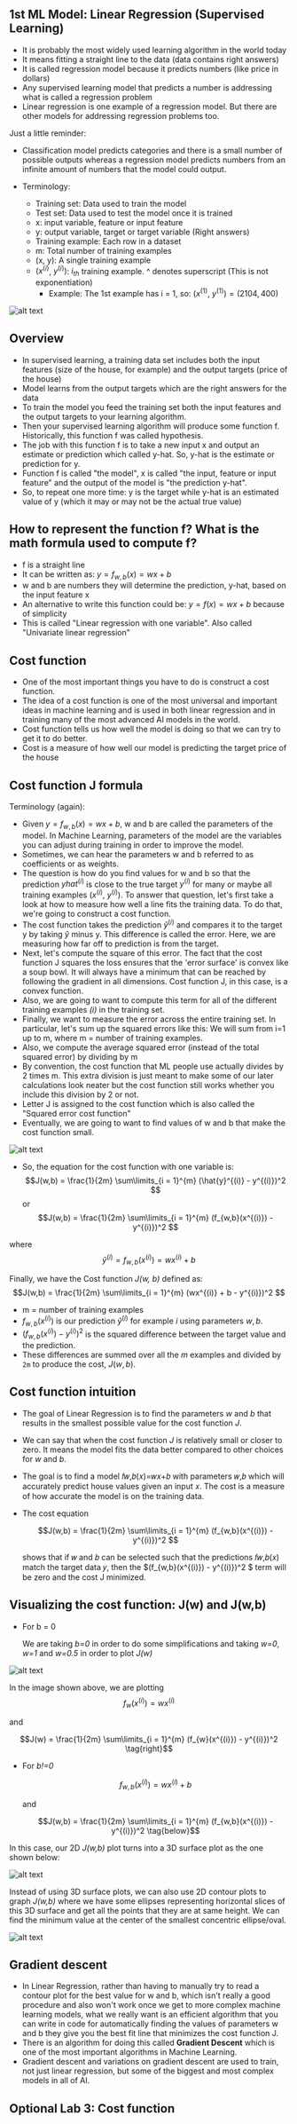 ## 1st ML Model: Linear Regression (Supervised Learning)

- It is probably the most widely used learning algorithm in the world today
- It means fitting a straight line to the data (data contains right answers)
- It is called regression model because it predicts numbers (like price in dollars)
- Any supervised learning model that predicts a number is addressing what is called a regression problem
- Linear regression is one example of a regression model. But there are other models for addressing regression problems too.

Just a little reminder: 
- Classification model predicts categories and there is a small number of possible outputs whereas a regression model predicts numbers from an infinite amount of numbers that the model could output.

- Terminology:

    - Training set: Data used to train the model
    - Test set: Data used to test the model once it is trained
    - x: input variable, feature or input feature
    - y: output variable, target or target variable (Right answers)
    - Training example: Each row in a dataset
    - m: Total number of training examples
    - (x, y): A single training example
    - $(x^{(i)}$, $y^{(i)})$: $i_{th}$ training example. ^ denotes superscript (This is not exponentiation)
        - Example: The 1st example has i = 1, so:
            $(x^{(1)}$, $y^{(1)}) = (2104, 400)$


![alt text](./img/image1.png)

## Overview

- In supervised learning, a training data set includes both the input features (size of the house, for example) and the output targets (price of the house)
- Model learns from the output targets which are the right answers for the data
- To train the model you feed the training set both the input features and the output targets to your learning algorithm. 
- Then your supervised learning algorithm will produce some function f. Historically, this function f was called hypothesis.
- The job with this function f is to take a new input x and output an estimate or prediction which called y-hat. So, y-hat is the estimate or prediction for y.
- Function f is called "the model", x is called "the input, feature or input feature" and the output of the model is "the prediction y-hat".
- So, to repeat one more time: y is the target while y-hat is an estimated value of y (which it may or may not be the actual true value)

## How to represent the function f? What is the math formula used to compute f?

- f is a straight line
- It can be written as: $y = f_{w,b}(x) = wx + b$
- w and b are numbers they will determine the prediction, y-hat, based on the input feature x
- An alternative to write this function could be: $y = f(x) = wx + b$ because of simplicity
- This is called "Linear regression with one variable". Also called "Univariate linear regression"

## Cost function

- One of the most important things you have to do is construct a cost function.
- The idea of a cost function is one of the most universal and important ideas in machine learning and is used in both linear regression and in training many of the most advanced AI models in the world.
- Cost function tells us how well the model is doing so that we can try to get it to do better.
- Cost is a measure of how well our model is predicting the target price of the house

## Cost function J formula

Terminology (again):
- Given $y = f_{w,b}(x) = wx + b$, w and b are called the parameters of the model. In Machine Learning, parameters of the model are the variables you can adjust during training in order to improve the model.
- Sometimes, we can hear the parameters w and b referred to as coefficients or as weights.
- The question is how do you find values for w and b so that the prediction $yhat^{(i)}$ is close to the true target $y^{(i)}$ for many or maybe all training examples $(x^{(i)}$, $y^{(i)})$. To answer that question, let's first take a look at how to measure how well a line fits the training data. To do that, we're going to construct a cost function.
- The cost function takes the prediction $\hat{y}^{(i)}$ and compares it to the target y by taking $\hat{y}$ minus y. This difference is called the error. Here, we are measuring how far off to prediction is from the target.
- Next, let's compute the square of this error. The fact that the cost function J squares the loss ensures that the 'error surface' is convex like a soup bowl. It will always have a minimum that can be reached by following the gradient in all dimensions. Cost function J, in this case, is a convex function.
- Also, we are going to want to compute this term for all of the different training examples *(i)* in the training set.
- Finally, we want to measure the error across the entire training set. In particular, let's sum up the squared errors like this: We will sum from i=1 up to m, where m = number of training examples.
- Also, we compute the average squared error (instead of the total squared error) by dividing by m
- By convention, the cost function that ML people use actually divides by 2 times m. This extra division is just meant to make some of our later calculations look neater but the cost function still works whether you include this division by 2 or not.
- Letter J is assigned to the cost function which is also called the "Squared error cost function"
- Eventually, we are going to want to find values of w and b that make the cost function small.

![alt text](./img/image2.png)

- So, the equation for the cost function with one variable is:
$$J(w,b) = \frac{1}{2m} \sum\limits_{i = 1}^{m} (\hat{y}^{(i)} - y^{(i)})^2 $$ 
or
$$J(w,b) = \frac{1}{2m} \sum\limits_{i = 1}^{m} (f_{w,b}(x^{(i)}) - y^{(i)})^2 $$ 

where 
$$\hat{y}^{(i)} = f_{w,b}(x^{(i)}) = wx^{(i)} + b $$

Finally, we have the Cost function *J(w, b)* defined as:
$$J(w,b) = \frac{1}{2m} \sum\limits_{i = 1}^{m} (wx^{(i)} + b - y^{(i)})^2 $$ 

- m = number of training examples
- $f_{w,b}(x^{(i)})$ is our prediction $\hat{y}^{(i)}$ for example $i$ using parameters $w,b$.  
- $(f_{w,b}(x^{(i)}) -y^{(i)})^2$ is the squared difference between the target value and the prediction.   
- These differences are summed over all the $m$ examples and divided by `2m` to produce the cost, $J(w,b)$.  

## Cost function intuition

- The goal of Linear Regression is to find the parameters *w* and *b* that results in the smallest possible value for the cost function *J*.
- We can say that when the cost function *J* is relatively small or closer to zero. It means the model fits the data better compared to other choices for *w* and *b*.
- The goal is to find a model 𝑓𝑤,𝑏(𝑥)=𝑤𝑥+𝑏 with parameters 𝑤,𝑏 which will accurately predict house values given an input 𝑥. The cost is a measure of how accurate the model is on the training data.
- The cost equation

    $$J(w,b) = \frac{1}{2m} \sum\limits_{i = 1}^{m} (f_{w,b}(x^{(i)}) - y^{(i)})^2 $$ 

    shows that if 𝑤 and 𝑏 can be selected such that the predictions 𝑓𝑤,𝑏(𝑥) match the target data 𝑦, then the $(f_{w,b}(x^{(i)}) - y^{(i)})^2 $
    term will be zero and the cost J minimized.

## Visualizing the cost function: J(w) and J(w,b)

* For b = 0

    We are taking *b=0* in order to do some simplifications and taking *w=0*, *w=1* and *w=0.5* in order to plot *J(w)*

![alt text](./img/image3.png)

In the image shown above, we are plotting $$f_{w}(x^{(i)}) = wx^{(i)} \tag{left}$$

and 

$$J(w) = \frac{1}{2m} \sum\limits_{i = 1}^{m} (f_{w}(x^{(i)}) - y^{(i)})^2 \tag{right}$$ 

* For *b!=0*
    
    $$f_{w,b}(x^{(i)}) = wx^{(i)}+b$$

    and 

    $$J(w,b) = \frac{1}{2m} \sum\limits_{i = 1}^{m} (f_{w,b}(x^{(i)}) - y^{(i)})^2 \tag{below}$$ 

In this case, our 2D *J(w,b)* plot turns into a 3D surface plot as the one shown below:

![alt text](./img/image4.png)

Instead of using 3D surface plots, we can also use 2D contour plots to graph *J(w,b)* where we have some ellipses representing horizontal slices of this 3D surface and get all the points that they are at same height. We can find the minimum value at the center of the smallest concentric ellipse/oval.

![alt text](./img/image5.png)

## Gradient descent

- In Linear Regression, rather than having to manually try to read a contour plot for the best value for w and b, which isn't really a good procedure and also won't work once we get to more complex machine learning models, what we really want is an efficient algorithm that you can write in code for automatically finding the values of parameters w and b they give you the best fit line that minimizes the cost function J. 
- There is an algorithm for doing this called **Gradient Descent** which is one of the most important algorithms in Machine Learning. 
- Gradient descent and variations on gradient descent are used to train, not just linear regression, but some of the biggest and most complex models in all of AI.

## Optional Lab 3: Cost function
